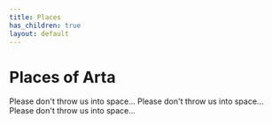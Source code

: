 ```yaml
---
title: Places
has_children: true
layout: default
---
```


# Places of Arta
Please don't throw us into space... Please don't throw us into space... Please don't throw us into space...

